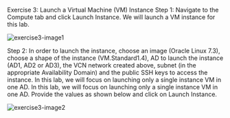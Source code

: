 Exercise 3: Launch a Virtual Machine (VM) Instance
Step 1: Navigate to the Compute tab and click Launch Instance. We will launch a VM instance for this lab.  
 
![exercise3-image1](https://cloud.githubusercontent.com/assets/15100739/24787059/d98e716c-1b1a-11e7-90b1-ee63d81c54d3.PNG)

Step 2: In order to launch the instance, choose an image (Oracle Linux 7.3), choose a shape of the instance (VM.Standard1.4), AD to launch the instance (AD1, AD2 or AD3), the VCN network created above, subnet (in the appropriate Availability Domain) and the public SSH keys to access the instance. In this lab, we will focus on launching only a single instance VM in one AD. In this lab, we will focus on launching only a single instance VM in one AD.
Provide the values as shown below and click on Launch Instance. 
 
![exercise3-image2](https://cloud.githubusercontent.com/assets/15100739/24787071/e98bed74-1b1a-11e7-8877-e4cb5a591b11.PNG)



